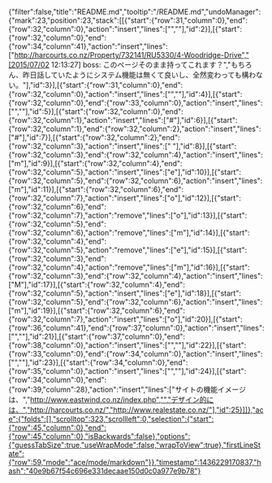 {"filter":false,"title":"README.md","tooltip":"/README.md","undoManager":{"mark":23,"position":23,"stack":[[{"start":{"row":31,"column":0},"end":{"row":32,"column":0},"action":"insert","lines":["",""],"id":2}],[{"start":{"row":32,"column":0},"end":{"row":34,"column":41},"action":"insert","lines":["http://harcourts.co.nz/Property/732141/RU5330/4-Woodridge-Drive","[2015/07/02 12:13:27] boss: このページそのまま持ってこれます？","もちろん、昨日話していたようにシステム機能は無くて良いし、全然変わっても構わない。"],"id":3}],[{"start":{"row":31,"column":0},"end":{"row":32,"column":0},"action":"insert","lines":["",""],"id":4}],[{"start":{"row":32,"column":0},"end":{"row":33,"column":0},"action":"insert","lines":["",""],"id":5}],[{"start":{"row":32,"column":0},"end":{"row":32,"column":1},"action":"insert","lines":["#"],"id":6}],[{"start":{"row":32,"column":1},"end":{"row":32,"column":2},"action":"insert","lines":["#"],"id":7}],[{"start":{"row":32,"column":2},"end":{"row":32,"column":3},"action":"insert","lines":[" "],"id":8}],[{"start":{"row":32,"column":3},"end":{"row":32,"column":4},"action":"insert","lines":["m"],"id":9}],[{"start":{"row":32,"column":4},"end":{"row":32,"column":5},"action":"insert","lines":["e"],"id":10}],[{"start":{"row":32,"column":5},"end":{"row":32,"column":6},"action":"insert","lines":["m"],"id":11}],[{"start":{"row":32,"column":6},"end":{"row":32,"column":7},"action":"insert","lines":["o"],"id":12}],[{"start":{"row":32,"column":6},"end":{"row":32,"column":7},"action":"remove","lines":["o"],"id":13}],[{"start":{"row":32,"column":5},"end":{"row":32,"column":6},"action":"remove","lines":["m"],"id":14}],[{"start":{"row":32,"column":4},"end":{"row":32,"column":5},"action":"remove","lines":["e"],"id":15}],[{"start":{"row":32,"column":3},"end":{"row":32,"column":4},"action":"remove","lines":["m"],"id":16}],[{"start":{"row":32,"column":3},"end":{"row":32,"column":4},"action":"insert","lines":["M"],"id":17}],[{"start":{"row":32,"column":4},"end":{"row":32,"column":5},"action":"insert","lines":["e"],"id":18}],[{"start":{"row":32,"column":5},"end":{"row":32,"column":6},"action":"insert","lines":["m"],"id":19}],[{"start":{"row":32,"column":6},"end":{"row":32,"column":7},"action":"insert","lines":["o"],"id":20}],[{"start":{"row":36,"column":41},"end":{"row":37,"column":0},"action":"insert","lines":["",""],"id":21}],[{"start":{"row":37,"column":0},"end":{"row":38,"column":0},"action":"insert","lines":["",""],"id":22}],[{"start":{"row":33,"column":0},"end":{"row":34,"column":0},"action":"insert","lines":["",""],"id":23}],[{"start":{"row":34,"column":0},"end":{"row":35,"column":0},"action":"insert","lines":["",""],"id":24}],[{"start":{"row":34,"column":0},"end":{"row":39,"column":28},"action":"insert","lines":["サイトの機能イメージは、","http://www.eastwind.co.nz/index.php","","デザイン的には、","http://harcourts.co.nz/","http://www.realestate.co.nz/"],"id":25}]]},"ace":{"folds":[],"scrolltop":323,"scrollleft":0,"selection":{"start":{"row":45,"column":0},"end":{"row":45,"column":0},"isBackwards":false},"options":{"guessTabSize":true,"useWrapMode":false,"wrapToView":true},"firstLineState":{"row":59,"mode":"ace/mode/markdown"}},"timestamp":1436229170837,"hash":"40e9b67f54c696e331decaae150d0c0a977e9b78"}